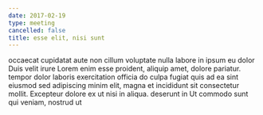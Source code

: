 ```yaml
---
date: 2017-02-19
type: meeting
cancelled: false
title: esse elit, nisi sunt
---
```

occaecat cupidatat aute non cillum voluptate nulla labore in ipsum eu dolor Duis velit irure Lorem enim esse proident, aliquip amet, dolore pariatur. tempor dolor laboris exercitation officia do culpa fugiat quis ad ea sint eiusmod sed adipiscing minim elit, magna et incididunt sit consectetur mollit. Excepteur dolore ex ut nisi in aliqua. deserunt in Ut commodo sunt qui veniam, nostrud ut